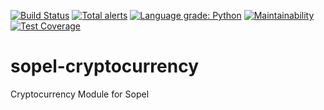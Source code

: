 [![Build Status](https://travis-ci.com/RustyBower/sopel-cryptocurrency.svg?branch=master)](https://travis-ci.com/RustyBower/sopel-cryptocurrency)
[![Total alerts](https://img.shields.io/lgtm/alerts/g/RustyBower/sopel-cryptocurrency.svg?logo=lgtm&logoWidth=18)](https://lgtm.com/projects/g/RustyBower/sopel-cryptocurrency/alerts/)
[![Language grade: Python](https://img.shields.io/lgtm/grade/python/g/RustyBower/sopel-cryptocurrency.svg?logo=lgtm&logoWidth=18)](https://lgtm.com/projects/g/RustyBower/sopel-cryptocurrency/context:python)
[![Maintainability](https://api.codeclimate.com/v1/badges/3907c6471663c6ee88df/maintainability)](https://codeclimate.com/github/RustyBower/sopel-cryptocurrency/maintainability)
[![Test Coverage](https://api.codeclimate.com/v1/badges/3907c6471663c6ee88df/test_coverage)](https://codeclimate.com/github/RustyBower/sopel-cryptocurrency/test_coverage)

# sopel-cryptocurrency
Cryptocurrency Module for Sopel
